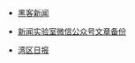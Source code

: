 - [黑客新闻](https://news.ycombinator.com)

- [新闻实验室微信公众号文章备份](https://newslab2020.github.io/Collection/)

- [湾区日报](https://wanqu.co/issues/)
